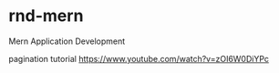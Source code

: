 # rnd-mern
Mern Application Development

pagination tutorial
https://www.youtube.com/watch?v=zOI6W0DiYPc
